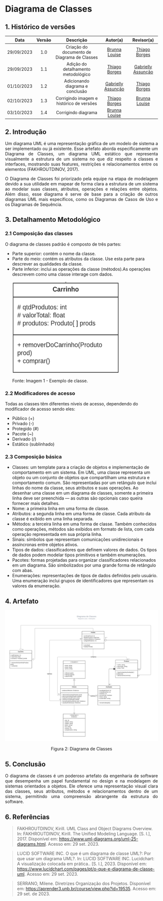 # Diagrama de Classes

## 1. Histórico de versões

| Data       | Versão | Descrição                                                   | Autor(a)                                              | Revisor(a)                                         |
| :--------: | :----: | :---------------------------------------------------------: | :---------------------------------------------------: | :------------------------------------------------: |
| 29/09/2023 | 1.0    | Criação do documento de Diagrama de Classes                  | [Brunna Louise](https://github.com/brunna-martins) | [Thiago Borges](https://github.com/Thiago-Cerq) |
| 29/09/2023 | 1.1    | Adição do detalhamento metodológico                 | [Thiago Borges](https://github.com/Thiago-Cerq) | [Gabrielly Assunção](https://github.com/GabriellyAssuncao) |
| 01/10/2023 | 1.2    | Adicionando diagrama e conclusão                 | [Gabrielly Assunção](https://github.com/GabriellyAssuncao) |[Thiago Borges](https://github.com/Thiago-Cerq) |
| 02/10/2023 | 1.3  | Corrigindo imagem e histórico de versões                | [Thiago Borges](https://github.com/Thiago-Cerq)| [Brunna Louise](https://github.com/brunna-martins) |
| 03/10/2023 | 1.4  | Corrigindo diagrama          | [Brunna Louise](https://github.com/brunna-martins)|  |


## 2. Introdução

<p align="justify">
Um diagrama UML é uma representação gráfica de um modelo de sistema a ser implementado ou já existente. Esse artefato aborda especificamente um Diagrama de Classes, um diagrama UML estático que representa visualmente a estrutura de um sistema no que diz respeito a classes e interfaces, mostrando suas features, restrições e relacionamentos entre os elementos (FAKHROUTDINOV, 2017). 
<p>

<p align="justify">
O Diagrama de Classes foi priorizado pela equipe na etapa de modelagem devido a sua utilidade em mapear de forma clara a estrutura de um sistema ao modelar suas classes, atributos, operações e relações entre objetos. Além disso, esse diagrama é serve de base para a criação de outros diagramas UML mais específicos, como os Diagramas de Casos de Uso e os Diagramas de Sequência.
<p>


## 3. Detalhamento Metodológico
<p align="justify">
<h3> 2.1 Composição das classes</h3> 
O diagrama de classes padrão é composto de três partes:
<ul>
<li> Parte superior: contém o nome da classe.</li>
<li> Parte do meio: contém os atributos da classe. Use esta parte para descrever as qualidades da classe.</li>
<li> Parte inferior: inclui as operações da classe (métodos).As operações descrevem como uma classe interage com dados.</li></br>
<img src="https://github.com/UnBArqDsw2023-2/2023.2_G8_ProjetoMagazineLuiza/blob/47-diagrama-classes/docs/Assets/diagrama_cla_exe.png" height="300" width="350"/>
 <p>Fonte: Imagem 1 - Exemplo de classe. </p>
</ul>
</p>

<p align="justify">

<h3> 2.2 Modificadores de acesso</h3> 
Todas as classes têm diferentes níveis de acesso, dependendo do modificador de acesso sendo eles:

<ul>
<li>Público (+)</li>
<li>Privado (-)</li>
<li>Protegido (#)</li>
<li>Pacote (~)</li>
<li>Derivado (/)</li>
<li>Estático (sublinhado)</li>
</ul>
</p>

<p align="justify">
<h3> 2.3 Composição básica</h3> 

<ul>
<li>Classes: um template para a criação de objetos e implementação de comportamento em um sistema. Em UML, uma classe representa um objeto ou um conjunto de objetos que compartilham uma estrutura e comportamento comum. São representadas por um retângulo que inclui linhas do nome da classe, seus atributos e suas operações. Ao desenhar uma classe em um diagrama de classes, somente a primeira linha deve ser preenchida — as outras são opcionais caso queira fornecer mais detalhes.</li>

<li>Nome: a primeira linha em uma forma de classe.</li>

<li>Atributos: a segunda linha em uma forma de classe. Cada atributo da classe é exibido em uma linha separada.</li>

<li>Métodos: a terceira linha em uma forma de classe. Também conhecidos como operações, métodos são exibidos em formato de lista, com cada operação representada em sua própria linha.</li>

<li>Sinais: símbolos que representam comunicações unidirecionais e assíncronas entre objetos ativos.</li>

<li>Tipos de dados:  classificadores que definem valores de dados. Os tipos de dados podem modelar tipos primitivos e também enumerações.</li>

<li>Pacotes: formas projetadas para organizar classificadores relacionados em um diagrama. São simbolizados por uma grande forma de retângulo com abas.</li>

<li>Enumerações: representações de tipos de dados definidos pelo usuário. Uma enumeração inclui grupos de identificadores que representam os valores da enumeração.</li>
</ul>
</p>


## 4. Artefato

<img src="https://github.com/UnBArqDsw2023-2/2023.2_G8_ProjetoMagazineLuiza/blob/47-diagrama-classes/docs/Assets/diagrama-de-classes.png"/>
<p  align="center">Figura 2: Diagrama de Classes</p>


## 5. Conclusão
<p align="justify"> 
O diagrama de classes é um poderoso artefato da engenharia de software que desempenha um papel fundamental no design e na modelagem de sistemas orientados a objetos. Ele oferece uma representação visual clara das classes, seus atributos, métodos e relacionamentos dentro de um sistema, permitindo uma compreensão abrangente da estrutura do software.
</p>

## 6. Referências

> FAKHROUTDINOV, Kirill. UML Class and Object Diagrams Overview. In: FAKHROUTDINOV, Kirill. The Unified Modeling Language. [S. l.], 2017. Disponível em: https://www.uml-diagrams.org/uml-25-diagrams.html. Acesso em: 29 set. 2023.

> LUCID SOFTWARE INC. O que é um diagrama de classe UML?: Por que usar um diagrama UML?. In: LUCID SOFTWARE INC. Lucidchart: A visualização colocada em prática.. [S. l.], 2023. Disponível em: https://www.lucidchart.com/pages/pt/o-que-e-diagrama-de-classe-uml. Acesso em: 29 set. 2023.

> SERRANO, Milene. Diretrizes Organização dos Projetos. Disponível em: <https://aprender3.unb.br/course/view.php?id=19535>. Acesso em: 29 set. de 2023.

